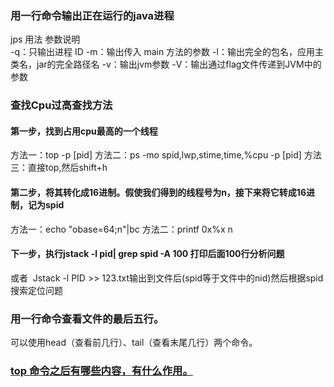 ### 用一行命令输出正在运行的java进程
jps 用法 参数说明<br>
     -q：只输出进程 ID
     -m：输出传入 main 方法的参数
     -l：输出完全的包名，应用主类名，jar的完全路径名
     -v：输出jvm参数
     -V：输出通过flag文件传递到JVM中的参数
     
### 查找Cpu过高查找方法
#### 第一步，找到占用cpu最高的一个线程
方法一：top -p [pid]
方法二：ps -mo spid,lwp,stime,time,%cpu -p [pid]
方法三：直接top,然后shift+h
#### 第二步，将其转化成16进制。假使我们得到的线程号为n，接下来将它转成16进制，记为spid
方法一：echo "obase=64;n"|bc
方法二：printf 0x%x n
#### 下一步，执行jstack -l pid| grep spid -A 100 打印后面100行分析问题
或者  Jstack -l PID >> 123.txt输出到文件后(spid等于文件中的nid)然后根据spid搜索定位问题

### 用一行命令查看文件的最后五行。
可以使用head（查看前几行）、tail（查看末尾几行）两个命令。


### [top 命令之后有哪些内容，有什么作用。](https://www.cnblogs.com/lxyit/p/8946741.html)




